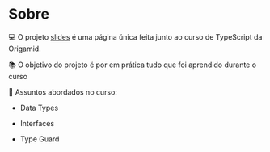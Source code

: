 # Sobre

💻 O projeto [slides](https://williamxr.github.io/Slides-ts/) é uma página única feita junto ao curso de TypeScript da Origamid.

📚 O objetivo do projeto é por em prática tudo que foi aprendido durante o curso

🔎 Assuntos abordados no curso:

- Data Types

- Interfaces

- Type Guard
